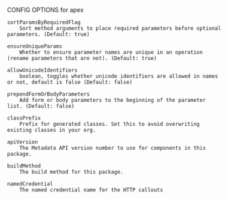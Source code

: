 
CONFIG OPTIONS for apex

	sortParamsByRequiredFlag
	    Sort method arguments to place required parameters before optional parameters. (Default: true)

	ensureUniqueParams
	    Whether to ensure parameter names are unique in an operation (rename parameters that are not). (Default: true)

	allowUnicodeIdentifiers
	    boolean, toggles whether unicode identifiers are allowed in names or not, default is false (Default: false)

	prependFormOrBodyParameters
	    Add form or body parameters to the beginning of the parameter list. (Default: false)

	classPrefix
	    Prefix for generated classes. Set this to avoid overwriting existing classes in your org.

	apiVersion
	    The Metadata API version number to use for components in this package.

	buildMethod
	    The build method for this package.

	namedCredential
	    The named credential name for the HTTP callouts


